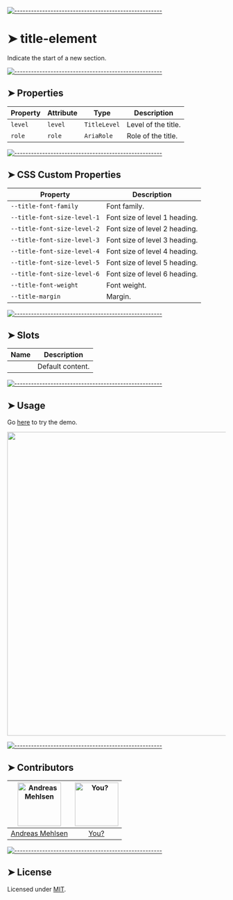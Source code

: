 
[![-----------------------------------------------------](https://raw.githubusercontent.com/andreasbm/readme/master/assets/lines/colored.png)](#title-element)

# ➤ title-element

Indicate the start of a new section.

[![-----------------------------------------------------](https://raw.githubusercontent.com/andreasbm/readme/master/assets/lines/colored.png)](#properties)

## ➤ Properties

| Property | Attribute | Type         | Description         |
|----------|-----------|--------------|---------------------|
| `level`  | `level`   | `TitleLevel` | Level of the title. |
| `role`   | `role`    | `AriaRole`   | Role of the title.  |


[![-----------------------------------------------------](https://raw.githubusercontent.com/andreasbm/readme/master/assets/lines/colored.png)](#css-custom-properties)

## ➤ CSS Custom Properties

| Property                    | Description                   |
|-----------------------------|-------------------------------|
| `--title-font-family`       | Font family.                  |
| `--title-font-size-level-1` | Font size of level 1 heading. |
| `--title-font-size-level-2` | Font size of level 2 heading. |
| `--title-font-size-level-3` | Font size of level 3 heading. |
| `--title-font-size-level-4` | Font size of level 4 heading. |
| `--title-font-size-level-5` | Font size of level 5 heading. |
| `--title-font-size-level-6` | Font size of level 6 heading. |
| `--title-font-weight`       | Font weight.                  |
| `--title-margin`            | Margin.                       |


[![-----------------------------------------------------](https://raw.githubusercontent.com/andreasbm/readme/master/assets/lines/colored.png)](#slots)

## ➤ Slots

| Name | Description      |
|------|------------------|
|      | Default content. |



[![-----------------------------------------------------](https://raw.githubusercontent.com/andreasbm/readme/master/assets/lines/colored.png)](#usage)

## ➤ Usage

Go [here](https://weightless.dev/elements/title) to try the demo.

<a href="https://weightless.dev/elements/title" align="center">
  <img src="https://raw.githubusercontent.com/andreasbm/elements/master/screenshots/title-element.png?token=AF-iBdhHfU2b4hLu53mNAJaVMKMrvQbtks5chEsZwA%3D%3D" width="700" />
</a>


[![-----------------------------------------------------](https://raw.githubusercontent.com/andreasbm/readme/master/assets/lines/colored.png)](#contributors)

## ➤ Contributors
	
|[<img alt="Andreas Mehlsen" src="https://avatars1.githubusercontent.com/u/6267397?s=460&v=4" width="100">](https://twitter.com/andreasmehlsen) | [<img alt="You?" src="https://joeschmoe.io/api/v1/random" width="100">](https://github.com/andreasbm/weightless/blob/master/CONTRIBUTING.md)|
|:---: | :---:|
|[Andreas Mehlsen](https://twitter.com/andreasmehlsen) | [You?](https://github.com/andreasbm/weightless/blob/master/CONTRIBUTING.md)|

[![-----------------------------------------------------](https://raw.githubusercontent.com/andreasbm/readme/master/assets/lines/colored.png)](#license)

## ➤ License
	
Licensed under [MIT](https://opensource.org/licenses/MIT).